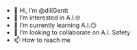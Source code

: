- 👋 Hi, I’m @diliGentt
- 👀 I’m interested in A.I.🤓
- 🌱 I’m currently learning A.I.😏
- 💞️ I’m looking to collaborate on A.I. Safety
- 📫 How to reach me 

<!---
diliGentt/diliGentt is a ✨ special ✨ repository because its `README.md` (this file) appears on your GitHub profile.
You can click the Preview link to take a look at your changes.
--->
